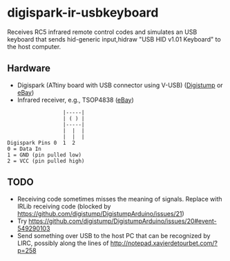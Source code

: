 # digispark-ir-usbkeyboard

Receives RC5 infrared remote control codes and simulates an USB keyboard that sends hid-generic input,hidraw "USB HID v1.01 Keyboard" to the host computer.

## Hardware

 * Digispark (ATtiny board with USB connector using V-USB) ([Digistump](http://digistump.com/products/1) or [eBay](http://www.ebay.com/itm/Digispark-Kickstarter-Micro-General-USB-Development-Board-For-Arduino-ATTINY85-W-/221558382938?hash=item3395e8a15a:g:DPoAAOSw7NNUI8kI))
 * Infrared receiver, e.g., TSOP4838 ([eBay](http://www.ebay.com/itm/10PCS-38-kHz-Remote-TSOP4838-DIP-3-IR-Receiver-Infrared-Radiation-Module-/311525671902?hash=item48886083de:g:-fsAAOSwaNBUcF-l))
 
```
                  |-----|
                  | ( ) |
                  |-----|
                  |  |  |
                  |  |  |
Digispark Pins 0  1  2 
0 = Data In
1 = GND (pin pulled low)
2 = VCC (pin pulled high)
```

## TODO

 * Receiving code sometimes misses the meaning of signals. Replace with IRLib receiving code (blocked by https://github.com/digistump/DigistumpArduino/issues/21)
 * Try https://github.com/digistump/DigistumpArduino/issues/20#event-549290103
 * Send something over USB to the host PC that can be recognized by LIRC, possibly along the lines of http://notepad.xavierdetourbet.com/?p=258
